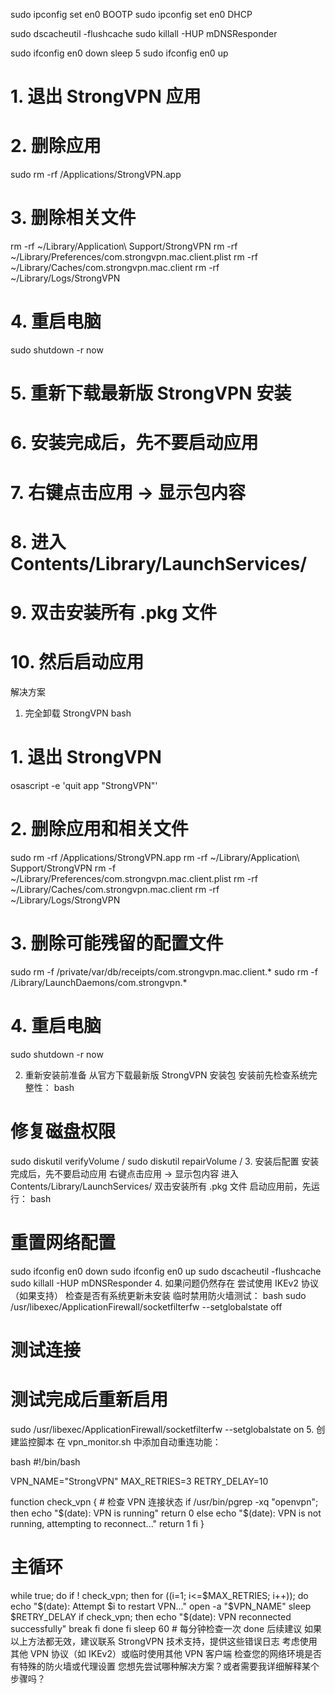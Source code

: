 sudo ipconfig set en0 BOOTP
sudo ipconfig set en0 DHCP

sudo dscacheutil -flushcache
sudo killall -HUP mDNSResponder

sudo ifconfig en0 down
sleep 5
sudo ifconfig en0 up


# 1. 退出 StrongVPN 应用
# 2. 删除应用
sudo rm -rf /Applications/StrongVPN.app

# 3. 删除相关文件
rm -rf ~/Library/Application\ Support/StrongVPN
rm -rf ~/Library/Preferences/com.strongvpn.mac.client.plist
rm -rf ~/Library/Caches/com.strongvpn.mac.client
rm -rf ~/Library/Logs/StrongVPN

# 4. 重启电脑
sudo shutdown -r now

# 5. 重新下载最新版 StrongVPN 安装
# 6. 安装完成后，先不要启动应用
# 7. 右键点击应用 -> 显示包内容
# 8. 进入 Contents/Library/LaunchServices/
# 9. 双击安装所有 .pkg 文件
# 10. 然后启动应用

解决方案
1. 完全卸载 StrongVPN
bash
# 1. 退出 StrongVPN
osascript -e 'quit app "StrongVPN"'

# 2. 删除应用和相关文件
sudo rm -rf /Applications/StrongVPN.app
rm -rf ~/Library/Application\ Support/StrongVPN
rm -f ~/Library/Preferences/com.strongvpn.mac.client.plist
rm -rf ~/Library/Caches/com.strongvpn.mac.client
rm -rf ~/Library/Logs/StrongVPN

# 3. 删除可能残留的配置文件
sudo rm -f /private/var/db/receipts/com.strongvpn.mac.client.*
sudo rm -f /Library/LaunchDaemons/com.strongvpn.*

# 4. 重启电脑
sudo shutdown -r now

2. 重新安装前准备
从官方下载最新版 StrongVPN 安装包
安装前先检查系统完整性：
bash
# 修复磁盘权限
sudo diskutil verifyVolume /
sudo diskutil repairVolume /
3. 安装后配置
安装完成后，先不要启动应用
右键点击应用 -> 显示包内容
进入 Contents/Library/LaunchServices/
双击安装所有 .pkg 文件
启动应用前，先运行：
bash
# 重置网络配置
sudo ifconfig en0 down
sudo ifconfig en0 up
sudo dscacheutil -flushcache
sudo killall -HUP mDNSResponder
4. 如果问题仍然存在
尝试使用 IKEv2 协议（如果支持）
检查是否有系统更新未安装
临时禁用防火墙测试：
bash
sudo /usr/libexec/ApplicationFirewall/socketfilterfw --setglobalstate off
# 测试连接
# 测试完成后重新启用
sudo /usr/libexec/ApplicationFirewall/socketfilterfw --setglobalstate on
5. 创建监控脚本
在 vpn_monitor.sh 中添加自动重连功能：

bash
#!/bin/bash

VPN_NAME="StrongVPN"
MAX_RETRIES=3
RETRY_DELAY=10

function check_vpn {
    # 检查 VPN 连接状态
    if /usr/bin/pgrep -xq "openvpn"; then
        echo "$(date): VPN is running"
        return 0
    else
        echo "$(date): VPN is not running, attempting to reconnect..."
        return 1
    fi
}

# 主循环
while true; do
    if ! check_vpn; then
        for ((i=1; i<=$MAX_RETRIES; i++)); do
            echo "$(date): Attempt $i to restart VPN..."
            open -a "$VPN_NAME"
            sleep $RETRY_DELAY
            if check_vpn; then
                echo "$(date): VPN reconnected successfully"
                break
            fi
        done
    fi
    sleep 60  # 每分钟检查一次
done
后续建议
如果以上方法都无效，建议联系 StrongVPN 技术支持，提供这些错误日志
考虑使用其他 VPN 协议（如 IKEv2）或临时使用其他 VPN 客户端
检查您的网络环境是否有特殊的防火墙或代理设置
您想先尝试哪种解决方案？或者需要我详细解释某个步骤吗？